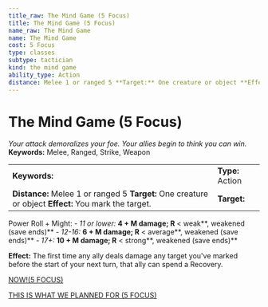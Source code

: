 ```yaml
---
title_raw: The Mind Game (5 Focus)
title: The Mind Game (5 Focus)
name_raw: The Mind Game
name: The Mind Game
cost: 5 Focus
type: classes
subtype: tactician
kind: the mind game
ability_type: Action
distance: Melee 1 or ranged 5 **Target:** One creature or object **Effect:** You mark the target.
---
```


# The Mind Game (5 Focus)

*Your attack demoralizes your foe. Your allies begin to think you can win.* **Keywords:** Melee, Ranged, Strike, Weapon

|                                                                                                       |                  |
| :---------------------------------------------------------------------------------------------------- | :--------------- |
| **Keywords:**                                                                                         | **Type:** Action |
| **Distance:** Melee 1 or ranged 5 **Target:** One creature or object **Effect:** You mark the target. | **Target:**      |

Power Roll + Might: - *11 or lower:* **4 + M damage; R** \< weak\*\*, weakened (save ends)\*\* - *12-16:* **6 + M damage; R** \< average\*\*, weakened (save ends)\*\* - *17+:* **10 + M damage; R** \< strong\*\*, weakened (save ends)\*\*

**Effect:** The first time any ally deals damage any target you've marked before the start of your next turn, that ally can spend a Recovery.

[NOW!(5 FOCUS)](<./NOW(5%20FOCUS).md>)

[THIS IS WHAT WE PLANNED FOR (5 FOCUS)](./This%20Is%20What%20We%20Planned%20For.md)
